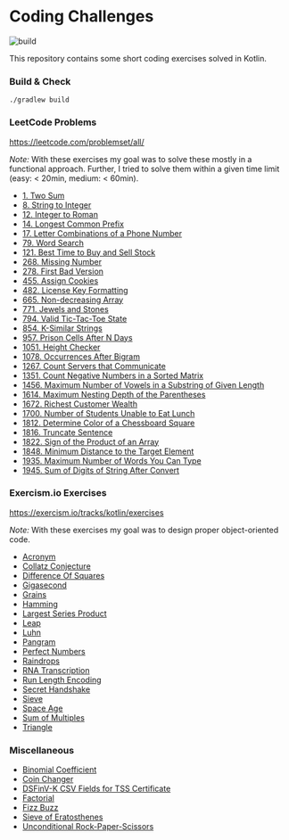 # Coding Challenges

![build](https://github.com/andrej-dyck/coding-challenges/actions/workflows/gradle-ci.yml/badge.svg?branch=main)

This repository contains some short coding exercises solved in Kotlin.

### Build & Check
```
./gradlew build
```

### LeetCode Problems

https://leetcode.com/problemset/all/

_Note:_ With these exercises my goal was to solve these mostly in a functional approach. Further, I tried to solve them within a given time limit (easy: < 20min, medium: < 60min).

* [1. Two Sum](test/leetcode/TwoSum.kt)
* [8. String to Integer](test/leetcode/StringToInteger.kt)
* [12. Integer to Roman](test/leetcode/RomanNumerals.kt)
* [14. Longest Common Prefix](test/leetcode/LongestCommonPrefix.kt)
* [17. Letter Combinations of a Phone Number](test/leetcode/LetterCombinationsOfAPhoneNumber.kt)
* [79. Word Search](test/leetcode/WordSearch.kt)
* [121. Best Time to Buy and Sell Stock](test/leetcode/BestTimeToBuyAndSellStock.kt)
* [268. Missing Number](test/leetcode/MissingNumber.kt)
* [278. First Bad Version](test/leetcode/FirstBadVersion.kt)
* [455. Assign Cookies](test/leetcode/AssignCookies.kt)
* [482. License Key Formatting](test/leetcode/LicenseKeyFormatting.kt)
* [665. Non-decreasing Array](test/leetcode/NonDecreasingArray.kt)
* [771. Jewels and Stones](test/leetcode/JewelsAndStones.kt)
* [794. Valid Tic-Tac-Toe State](test/leetcode/ValidTicTacToeState.kt)
* [854. K-Similar Strings](test/leetcode/KSimilarStrings.kt)
* [957. Prison Cells After N Days](test/leetcode/PrisonCellsAfterNDays.kt)
* [1051. Height Checker](test/leetcode/HeightChecker.kt)
* [1078. Occurrences After Bigram](test/leetcode/OccurrencesAfterBigram.kt)
* [1267. Count Servers that Communicate](test/leetcode/CommunicatingServers.kt)
* [1351. Count Negative Numbers in a Sorted Matrix](test/leetcode/CountNegativesInAMatrix.kt)
* [1456. Maximum Number of Vowels in a Substring of Given Length](test/leetcode/MaximumNumberOfVowels.kt)
* [1614. Maximum Nesting Depth of the Parentheses](test/leetcode/NestingDepthOfParentheses.kt)
* [1672. Richest Customer Wealth](test/leetcode/RichestCustomerWealth.kt)
* [1700. Number of Students Unable to Eat Lunch](test/leetcode/NumberOfStudentsUnableToEatLunch.kt)
* [1812. Determine Color of a Chessboard Square](test/leetcode/DetermineColorOfAChessboardSquare.kt)
* [1816. Truncate Sentence](test/leetcode/TruncateSentence.kt)
* [1822. Sign of the Product of an Array](test/leetcode/SignOfTheProductOfAnArray.kt)
* [1848. Minimum Distance to the Target Element](test/leetcode/MinimumDistanceToTargetElement.kt)
* [1935. Maximum Number of Words You Can Type](test/leetcode/MaxWordsThatCanBeTyped.kt)
* [1945. Sum of Digits of String After Convert](test/leetcode/SumOfDigitsOfStringAfterConvert.kt)

### Exercism.io Exercises

https://exercism.io/tracks/kotlin/exercises

_Note:_ With these exercises my goal was to design proper object-oriented code.

* [Acronym](test/exercism/Acronym.kt)
* [Collatz Conjecture](test/exercism/CollatzCalculator.kt)
* [Difference Of Squares](test/exercism/DifferenceOfSquares.kt)
* [Gigasecond](test/exercism/Gigasecond.kt)
* [Grains](test/exercism/Grains.kt)
* [Hamming](test/exercism/Hamming.kt)
* [Largest Series Product](test/exercism/LargesSeriesProduct.kt)
* [Leap](test/exercism/LeapYear.kt)
* [Luhn](test/exercism/Luhn.kt)
* [Pangram](test/exercism/Pangram.kt)
* [Perfect Numbers](test/exercism/PerfectNumbers.kt)
* [Raindrops](test/exercism/Raindrops.kt)
* [RNA Transcription](test/exercism/RnaTranscription.kt)
* [Run Length Encoding](test/exercism/RunLengthEncoding.kt)
* [Secret Handshake](test/exercism/SecretHandshake.kt)
* [Sieve](test/exercism/Sieve.kt)
* [Space Age](test/exercism/SpaceAge.kt)
* [Sum of Multiples](test/exercism/SumOfMultiples.kt)
* [Triangle](test/exercism/Triangle.kt)

### Miscellaneous

* [Binomial Coefficient](test/misc/BinomialCoefficient.kt)
* [Coin Changer](test/misc/CoinChanger.kt)
* [DSFinV-K CSV Fields for TSS Certificate](test/misc/TseCertificateCsvFields.kt)
* [Factorial](test/misc/Factorial.kt)
* [Fizz Buzz](test/misc/FizzBuzz.kt)
* [Sieve of Eratosthenes](test/misc/SieveOfEratosthenes.kt)
* [Unconditional Rock-Paper-Scissors](test/misc/UnconditionalRockPaperScissors.kt)
